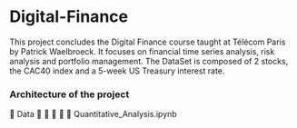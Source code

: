 # Digital-Finance
This project concludes the Digital Finance course taught at Télécom Paris by Patrick Waelbroeck. It focuses on financial time series analysis, risk analysis and portfolio management. The DataSet is composed of 2 stocks, the CAC40 index and a 5-week US Treasury interest rate.

### Architecture of the project 
:file_folder: Data 
      :minidisc:
      :minidisc:
      :minidisc:
      :minidisc:
:ledger: Quantitative_Analysis.ipynb
